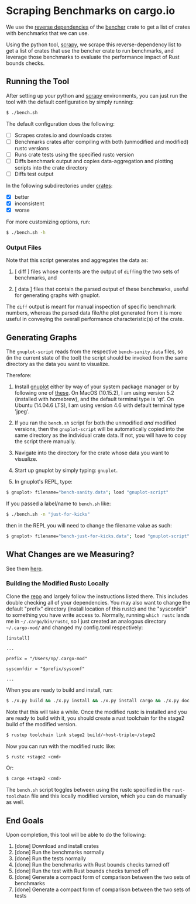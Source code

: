 # Scraping Benchmarks on cargo.io

We use the [reverse dependencies](https://crates.io/crates/bencher/reverse_dependencies) of the [bencher](https://crates.io/crates/bencher) crate to get a list of crates with benchmarks that we can use.

Using the python tool, [scrapy](https://docs.scrapy.org/en/latest/index.html#), we scrape this reverse-dependency list to get a list of crates that use the bencher crate to run benchmarks, and leverage those benchmarks to evaluate the performance impact of Rust bounds checks.

## Running the Tool

After setting up your python and [scrapy](https://docs.scrapy.org/en/latest/intro/install.html) environments,
you can just run the tool with the default configuration by simply running: 

```sh
$ ./bench.sh
```

The default configuration does the following: 

- [ ] Scrapes crates.io and downloads crates
- [ ] Benchmarks crates after compiling with both (unmodified and modified) rustc versions
- [ ] Runs crate tests using the specified rustc version
- [ ] Diffs benchmark output and copies data-aggregation and plotting scripts into the crate directory
- [ ] Diffs test output

In the following subdirectories under [crates](https://github.com/nataliepopescu/bencher_scrape/tree/master/crates): 

- [X] better
- [X] inconsistent
- [X] worse

For more customizing options, run:

```sh
$ ./bench.sh -h
```

### Output Files

Note that this script generates and aggregates the data as:

 1) [ diff ] files whose contents are the output of `diff`ing the 
two sets of benchmarks, and

 2) [ data ] files that contain the parsed output of these benchmarks,
useful for generating graphs with gnuplot.

The `diff` output is meant for manual inspection
of specific benchmark numbers, whereas the parsed data file/the plot 
generated from it is more useful in conveying the 
overall performance characteristic(s) of the crate.

## Generating Graphs

The `gnuplot-script` reads from the respective `bench-sanity.data` files, so (in the current state of the tool)
the script should be invoked from the same directory as the data you want to visualize. 

Therefore: 

1. Install [gnuplot](http://www.gnuplot.info/) either by way of your system package manager or by following one of 
[these](http://www.gnuplot.info/download.html). On MacOS (10.15.2), I am using version 5.2 (installed with homebrew), 
and the default terminal type is 'qt'. On Ubuntu (14.04.6 LTS), I am using version 4.6 with default terminal type 'jpeg'.

2. If you ran the `bench.sh` script for both the unmodified _and_ modified versions, then the
`gnuplot-script` will be automatically copied into the same directory as the individual crate data.
If not, you will have to copy the script there manually.

3. Navigate into the directory for the crate whose data you want to visualize.

4. Start up gnuplot by simply typing: `gnuplot`.

5. In gnuplot's REPL, type: 

```sh
$ gnuplot> filename="bench-sanity.data"; load "gnuplot-script"
```

If you passed a label/name to `bench.sh` like:

```sh
$ ./bench.sh -n "just-for-kicks"
```

then in the REPL you will need to change the filename value as such: 

```sh
$ gnuplot> filename="bench-just-for-kicks.data"; load "gnuplot-script"
```

## What Changes are we Measuring?

See them [here](https://github.com/nataliepopescu/rust).

### Building the Modified Rustc Locally

Clone the [repo](https://github.com/nataliepopescu/rust) and largely follow the instructions listed there.
This includes double checking all of your dependencies. You may also want to change the default "prefix" 
directory (install location of this rustc) and the "sysconfdir" to something you have write access to. Normally, running
`which rustc` lands me in `~/.cargo/bin/rustc`, so I just created an analogous directory `~/.cargo-mod/` 
and changed my config.toml respectively:

```
[install]

...

prefix = "/Users/np/.cargo-mod"

sysconfdir = "$prefix/sysconf"

...
```

When you are ready to build and install, run:

```sh
$ ./x.py build && ./x.py install && ./x.py install cargo && ./x.py doc
```

Note that this will take a while. Once the modified rustc is installed and you are ready to build with it,
you should create a rust toolchain for the stage2 build of the modified version. 

```sh
$ rustup toolchain link stage2 build/<host-triple>/stage2
```

Now you can run with the modified rustc like:

```sh
$ rustc +stage2 <cmd>
```

Or:

```sh
$ cargo +stage2 <cmd>
```

The `bench.sh` script toggles between using the rustc specified in the `rust-toolchain`
file and this locally modified version, which you can do manually as well.

## End Goals

Upon completion, this tool will be able to do the following:

1. [done] Download and install crates
2. [done] Run the benchmarks normally
3. [done] Run the tests normally
3. [done] Run the benchmarks with Rust bounds checks turned off
3. [done] Run the test with Rust bounds checks turned off
4. [done] Generate a compact form of comparison between the two sets of benchmarks
4. [done] Generate a compact form of comparison between the two sets of tests

